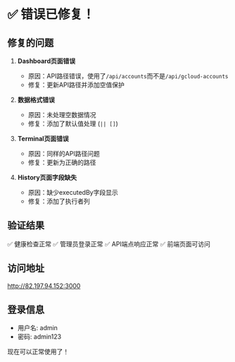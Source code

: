 # ✅ 错误已修复！

## 修复的问题

1. **Dashboard页面错误**
   - 原因：API路径错误，使用了`/api/accounts`而不是`/api/gcloud-accounts`
   - 修复：更新API路径并添加空值保护

2. **数据格式错误**
   - 原因：未处理空数据情况
   - 修复：添加了默认值处理 (`|| []`)

3. **Terminal页面错误**
   - 原因：同样的API路径问题
   - 修复：更新为正确的路径

4. **History页面字段缺失**
   - 原因：缺少executedBy字段显示
   - 修复：添加了执行者列

## 验证结果

✅ 健康检查正常
✅ 管理员登录正常
✅ API端点响应正常
✅ 前端页面可访问

## 访问地址

http://82.197.94.152:3000

## 登录信息

- 用户名: admin
- 密码: admin123

现在可以正常使用了！